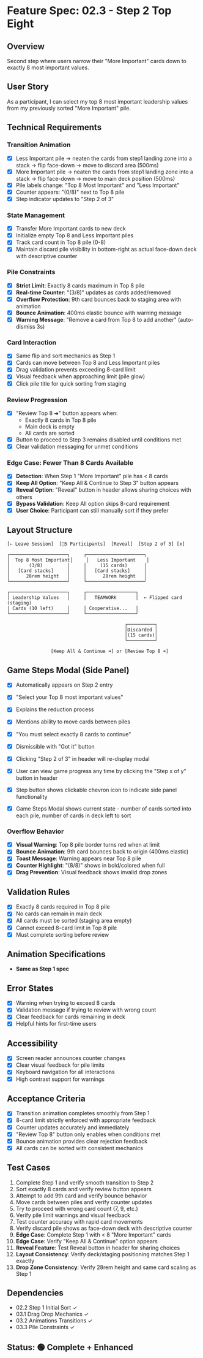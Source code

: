# Feature Spec: 02.3 - Step 2 Top Eight

## Overview
Second step where users narrow their "More Important" cards down to exactly 8 most important values.

## User Story
As a participant, I can select my top 8 most important leadership values from my previously sorted "More Important" pile.

## Technical Requirements

### Transition Animation
- [x] Less Important pile → neaten the cards from step1 landing zone into a stack → flip face-down → move to discard area (500ms)
- [x] More Important pile → neaten the cards from step1 landing zone into a stack → flip face-down → move to main deck position (500ms)
- [x] Pile labels change: "Top 8 Most Important" and "Less Important"
- [x] Counter appears: "(0/8)" next to Top 8 pile
- [x] Step indicator updates to "Step 2 of 3"

### State Management
- [x] Transfer More Important cards to new deck
- [x] Initialize empty Top 8 and Less Important piles
- [x] Track card count in Top 8 pile (0-8)
- [x] Maintain discard pile visibility in bottom-right as actual face-down deck with descriptive counter

### Pile Constraints
- [x] **Strict Limit**: Exactly 8 cards maximum in Top 8 pile
- [x] **Real-time Counter**: "(3/8)" updates as cards added/removed
- [x] **Overflow Protection**: 9th card bounces back to staging area with animation
- [x] **Bounce Animation**: 400ms elastic bounce with warning message
- [x] **Warning Message**: "Remove a card from Top 8 to add another" (auto-dismiss 3s)

### Card Interaction
- [x] Same flip and sort mechanics as Step 1
- [x] Cards can move between Top 8 and Less Important piles
- [x] Drag validation prevents exceeding 8-card limit
- [x] Visual feedback when approaching limit (pile glow)
- [x] Click pile title for quick sorting from staging

### Review Progression
- [x] "Review Top 8 ➜" button appears when:
  - Exactly 8 cards in Top 8 pile
  - Main deck is empty
  - All cards are sorted
- [x] Button to proceed to Step 3 remains disabled until conditions met
- [x] Clear validation messaging for unmet conditions

### Edge Case: Fewer Than 8 Cards Available
- [x] **Detection**: When Step 1 "More Important" pile has < 8 cards
- [x] **Keep All Option**: "Keep All & Continue to Step 3" button appears
- [x] **Reveal Option**: "Reveal" button in header allows sharing choices with others
- [x] **Bypass Validation**: Keep All option skips 8-card requirement
- [x] **User Choice**: Participant can still manually sort if they prefer

## Layout Structure
```
[← Leave Session]  [👥5 Participants]  [Reveal]  [Step 2 of 3] [x]

┌─────────────────────┐     ┌─────────────────────┐
│  Top 8 Most Important│     │   Less Important    │
│       (3/8)         │     │     (15 cards)      │
│   [Card stacks]     │     │   [Card stacks]     │
│      28rem height   │     │      28rem height   │
└─────────────────────┘     └─────────────────────┘

┌─────────────────────┐     ┌──────────────────┐
│ Leadership Values   │     │   TEAMWORK       │  ← Flipped card (staging)
│ Cards (10 left)     │     │ Cooperative...   │
└─────────────────────┘     └──────────────────┘

                                           ┌──────────┐
                                           │Discarded │
                                           │(15 cards)│
                                           └──────────┘

                [Keep All & Continue ➜] or [Review Top 8 ➜]
```

## Game Steps Modal (Side Panel)
- [x] Automatically appears on Step 2 entry
- [x] "Select your Top 8 most important values"
- [x] Explains the reduction process
- [x] Mentions ability to move cards between piles
- [x] "You must select exactly 8 cards to continue"
- [x] Dismissible with "Got it" button
- [x] Clicking "Step 2 of 3" in header will re-display modal
- [x] User can view game progress any time by clicking the "Step x of y" button in header  
- [x] Step button shows clickable chevron icon to indicate side panel functionality
- [x] Game Steps Modal shows current state - number of cards sorted into each pile, number of cards in deck left to sort


### Overflow Behavior
- [x] **Visual Warning**: Top 8 pile border turns red when at limit
- [x] **Bounce Animation**: 9th card bounces back to origin (400ms elastic)
- [x] **Toast Message**: Warning appears near Top 8 pile
- [x] **Counter Highlight**: "(8/8)" shows in bold/colored when full
- [x] **Drag Prevention**: Visual feedback shows invalid drop zones

## Validation Rules
- [x] Exactly 8 cards required in Top 8 pile
- [x] No cards can remain in main deck
- [x] All cards must be sorted (staging area empty)
- [x] Cannot exceed 8-card limit in Top 8 pile
- [x] Must complete sorting before review

## Animation Specifications
- **Same as Step 1 spec**

## Error States
- [x] Warning when trying to exceed 8 cards
- [x] Validation message if trying to review with wrong count
- [x] Clear feedback for cards remaining in deck
- [x] Helpful hints for first-time users

## Accessibility
- [x] Screen reader announces counter changes
- [x] Clear visual feedback for pile limits
- [x] Keyboard navigation for all interactions
- [x] High contrast support for warnings

## Acceptance Criteria
- [x] Transition animation completes smoothly from Step 1
- [x] 8-card limit strictly enforced with appropriate feedback
- [x] Counter updates accurately and immediately
- [x] "Review Top 8" button only enables when conditions met
- [x] Bounce animation provides clear rejection feedback
- [x] All cards can be sorted with consistent mechanics

## Test Cases
1. Complete Step 1 and verify smooth transition to Step 2
2. Sort exactly 8 cards and verify review button appears  
3. Attempt to add 9th card and verify bounce behavior
4. Move cards between piles and verify counter updates
5. Try to proceed with wrong card count (7, 9, etc.)
6. Verify pile limit warnings and visual feedback
7. Test counter accuracy with rapid card movements
8. Verify discard pile shows as face-down deck with descriptive counter
9. **Edge Case**: Complete Step 1 with < 8 "More Important" cards
10. **Edge Case**: Verify "Keep All & Continue" option appears
11. **Reveal Feature**: Test Reveal button in header for sharing choices
12. **Layout Consistency**: Verify deck/staging positioning matches Step 1 exactly
13. **Drop Zone Consistency**: Verify 28rem height and same card scaling as Step 1

## Dependencies
- 02.2 Step 1 Initial Sort ✓
- 03.1 Drag Drop Mechanics ✓
- 03.2 Animations Transitions ✓
- 03.3 Pile Constraints ✓

## Status: 🟢 Complete + Enhanced